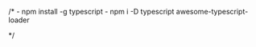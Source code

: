 

/*
        - npm install -g typescript
        - npm i -D typescript awesome-typescript-loader

*/